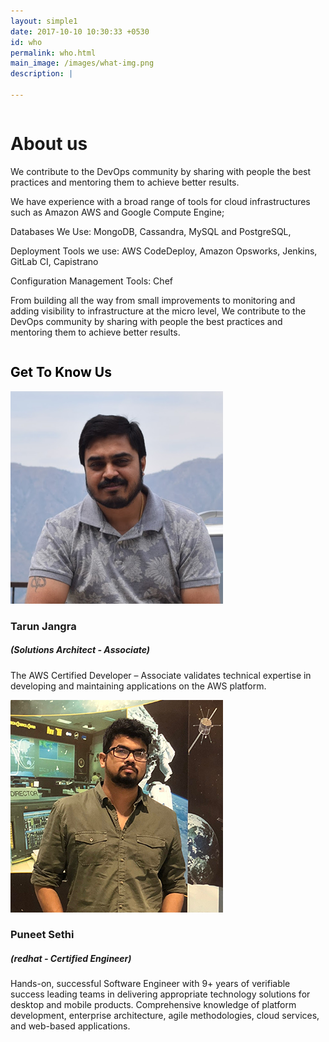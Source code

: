 ```yaml
---
layout: simple1
date: 2017-10-10 10:30:33 +0530
id: who
permalink: who.html
main_image: /images/what-img.png
description: |

---
```

<div class="inner-content-page" style="background-clor:#FAFAFA;">
    <div class="ui container">
        <div class="ui grid">
            <div class="sixteen wide column">
                <h1 class="text-white vheavy p-0">About us</h1>
                <p class="text-white">We  contribute to the DevOps community by sharing with people the best practices and mentoring them to achieve better results.</p>
                <p class="text-white">We have experience with a broad range of tools for cloud infrastructures such as Amazon AWS and Google Compute Engine; </p>
                <p class="text-white">Databases We Use: MongoDB, Cassandra, MySQL and PostgreSQL, </p>
                <p class="text-white">Deployment Tools we use:  AWS CodeDeploy, Amazon Opsworks, Jenkins, GitLab CI, Capistrano </p>
                <p class="text-white">Configuration Management Tools: Chef</p>
                <p class="text-white">From building all the way from small improvements to monitoring and adding visibility to infrastructure at the micro level, We contribute to the DevOps community by sharing with people the best practices and mentoring them to achieve better results.</p>
            </div>
        </div>
    </div>
</div>
<section class="who-we inner-content-page">
  <div class=" ui container">
     <div class="featured-header-main">
        <h2 style="color:#000;">Get To Know Us</h2>
        <div class="ui grid">
           <div class="two column row stackable">
              <div class="column text-center">
                    <div class="circle">
                        <img src="images/tarun-jangra.png" class="ui image" alt="image">
                    </div>
                    <h3>Tarun Jangra</h3>
                    <h5>(Solutions Architect - Associate)</h5>
                    <p>The AWS Certified Developer – Associate validates technical expertise in developing and maintaining applications on the AWS platform.</p>
              </div>
              <div class="column text-center">
                    <div class="circle">
                        <img src="images/puneet-sethi.png" class="ui image" alt="image">
                    </div>
                    <h3>Puneet Sethi</h3>
                    <h5>(redhat - Certified Engineer)</h5>
                    <p>Hands-on, successful Software Engineer with 9+ years of verifiable success leading teams in delivering appropriate technology solutions for desktop and mobile products.  Comprehensive knowledge of platform development, enterprise architecture, agile methodologies, cloud services, and web-based applications. </p>
              </div>
           </div>
        </div>
     </div>
  </div>
</section>